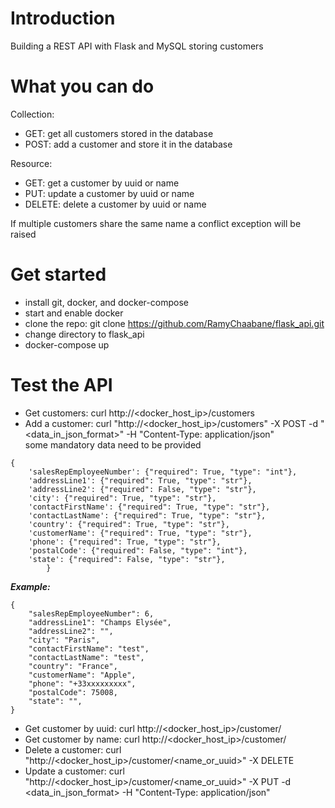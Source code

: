 # Introduction
Building a REST API with Flask and MySQL storing customers

# What you can do
Collection:
+ GET: get all customers stored in the database
+ POST: add a customer and store it in the database

Resource:
+ GET: get a customer by uuid or name
+ PUT: update a customer by uuid or name
+ DELETE: delete a customer by uuid or name

If multiple customers share the same name a conflict exception will be raised

# Get started
- install git, docker, and docker-compose
- start and enable docker
- clone the repo: git clone https://github.com/RamyChaabane/flask_api.git
- change directory to flask_api
- docker-compose up

# Test the API  
- Get customers: curl http://<docker_host_ip>/customers
- Add a customer: curl "http://<docker_host_ip>/customers" -X POST -d "<data_in_json_format>" -H "Content-Type: application/json"  
some mandatory data need to be provided  

````
{
    'salesRepEmployeeNumber': {"required": True, "type": "int"},
    'addressLine1': {"required": True, "type": "str"},
    'addressLine2': {"required": False, "type": "str"},
    'city': {"required": True, "type": "str"},
    'contactFirstName': {"required": True, "type": "str"},
    'contactLastName': {"required": True, "type": "str"},
    'country': {"required": True, "type": "str"},
    'customerName': {"required": True, "type": "str"},
    'phone': {"required": True, "type": "str"},
    'postalCode': {"required": False, "type": "int"},
    'state': {"required": False, "type": "str"},
        }
````

_**Example:**_
````  
{           
    "salesRepEmployeeNumber": 6,  
    "addressLine1": "Champs Elysée",
    "addressLine2": "",
    "city": "Paris",
    "contactFirstName": "test",
    "contactLastName": "test",
    "country": "France",
    "customerName": "Apple",
    "phone": "+33xxxxxxxxx",
    "postalCode": 75008,
    "state": "",
}
````
- Get customer by uuid: curl http://<docker_host_ip>/customer/<uuid>
- Get customer by name: curl http://<docker_host_ip>/customer/<name>
- Delete a customer: curl "http://<docker_host_ip>/customer/<name_or_uuid>" -X DELETE
- Update a customer: curl "http://<docker_host_ip>/customer/<name_or_uuid>" -X PUT -d <data_in_json_format> -H "Content-Type: application/json"
